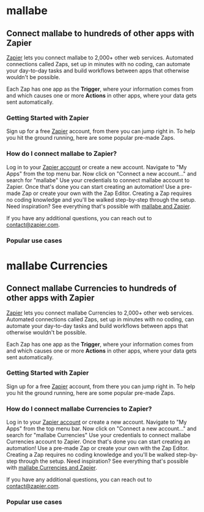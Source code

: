 # mallabe

## Connect mallabe to hundreds of other apps with Zapier

[Zapier](https://zapier.com/apps/mallabee/integrations) lets you connect mallabe to 2,000+ other web services. Automated connections called Zaps, set up in minutes with no coding, can automate your day-to-day tasks and build workflows between apps that otherwise wouldn't be possible.

Each Zap has one app as the **Trigger**, where your information comes from and which causes one or more **Actions** in other apps, where your data gets sent automatically. 

### Getting Started with Zapier
Sign up for a free [Zapier](https://zapier.com/apps/mallabee/integrations) account, from there you can jump right in. To help you hit the ground running, here are some popular pre-made Zaps.

<script src="https://zapier.com/zapbook/embed/widget.js?services=mallabee&container=true&limit=5,"></script>

### How do I connect mallabe to Zapier?

Log in to your [Zapier account](https://zapier.com/sign-up) or create a new account.
Navigate to "My Apps" from the top menu bar.
Now click on "Connect a new account..." and search for "mallabe"
Use your credentials to connect mallabe account to Zapier.
Once that's done you can start creating an automation! Use a pre-made Zap or create your own with the Zap Editor. Creating a Zap requires no coding knowledge and you'll be walked step-by-step through the setup. 
Need inspiration? See everything that's possible with [mallabe and Zapier](https://zapier.com/apps/mallabee/integrations).

If you have any additional questions, you can reach out to contact@zapier.com.

### Popular use cases
<script src="https://zapier.com/apps/embed/widget.js?services=mallabee"></script>




# mallabe Currencies

## Connect mallabe Currencies to hundreds of other apps with Zapier

[Zapier](https://zapier.com/apps/mallabe-currencies/integrations) lets you connect mallabe Currencies to 2,000+ other web services. Automated connections called Zaps, set up in minutes with no coding, can automate your day-to-day tasks and build workflows between apps that otherwise wouldn't be possible.

Each Zap has one app as the **Trigger**, where your information comes from and which causes one or more **Actions** in other apps, where your data gets sent automatically. 

### Getting Started with Zapier
Sign up for a free [Zapier](https://zapier.com/apps/mallabe-currencies/integrations) account, from there you can jump right in. To help you hit the ground running, here are some popular pre-made Zaps.

<script src="https://zapier.com/zapbook/embed/widget.js?services=mallabe-currencies&container=true&limit=5,"></script>

### How do I connect mallabe Currencies to Zapier?

Log in to your [Zapier account](https://zapier.com/sign-up) or create a new account.
Navigate to "My Apps" from the top menu bar.
Now click on "Connect a new account..." and search for "mallabe Currencies"
Use your credentials to connect mallabe Currencies account to Zapier.
Once that's done you can start creating an automation! Use a pre-made Zap or create your own with the Zap Editor. Creating a Zap requires no coding knowledge and you'll be walked step-by-step through the setup. 
Need inspiration? See everything that's possible with [mallabe Currencies and Zapier](https://zapier.com/apps/mallabe-currencies/integrations).

If you have any additional questions, you can reach out to contact@zapier.com.

### Popular use cases
<script src="https://zapier.com/apps/embed/widget.js?services=mallabee-currencies"></script>

